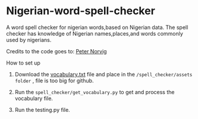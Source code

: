 # Nigerian-word-spell-checker
A word spell checker for nigerian words,based on Nigerian data. The spell checker has knowledge of Nigerian names,places,and words commonly used by nigerians.

Credits to the code goes to: <a href="http://norvig.com/spell-correct.html">Peter Norvig</a>



How to set up<br>
1) Download the <a href="https://drive.google.com/file/d/1uGabUnHhd8bsKANwD80oVmiLfiOuEKFU/view?usp=sharing">vocabulary.txt</a> file and place in the `/spell_checker/assets folder` , file is too big for github.

2) Run the `spell_checker/get_vocabulary.py` to get and process the vocabulary file.

3) Run the testing.py file.

